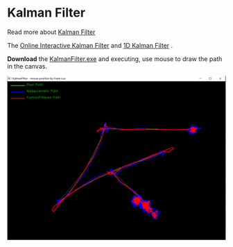 # Kalman Filter

Read more about [Kalman Filter](http://www.longluo.me/blog/2023/04/29/Kalman-Filter/)

The [Online Interactive Kalman Filter](http://www.longluo.me/projects/kalman2D/)  and [1D Kalman Filter](http://www.longluo.me/projects/kalman/) .

**Download** the [KalmanFilter.exe](https://github.com/longluo/Publish/blob/master/Kalman/KalmanFilter.exe) and executing, use mouse to draw the path in the canvas.

![Kalman Filter](./kalmanfilter_window.png)

